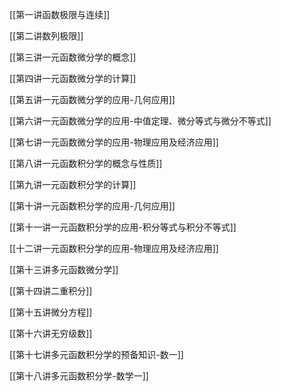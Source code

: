 
[[第一讲函数极限与连续]]

[[第二讲数列极限]]

[[第三讲一元函数微分学的概念]]

[[第四讲一元函数微分学的计算]]

[[第五讲一元函数微分学的应用-几何应用]]

[[第六讲一元函数微分学的应用-中值定理、微分等式与微分不等式]]

[[第七讲一元函数微分学的应用-物理应用及经济应用]]

[[第八讲一元函数积分学的概念与性质]]

[[第九讲一元函数积分学的计算]]

[[第十讲一元函数积分学的应用-几何应用]]

[[第十一讲一元函数积分学的应用-积分等式与积分不等式]]

[[十二讲一元函数积分学的应用-物理应用及经济应用]]

[[第十三讲多元函数微分学]]

[[第十四讲二重积分]]

[[第十五讲微分方程]]

[[第十六讲无穷级数]]

[[第十七讲多元函数积分学的预备知识-数一]]

[[第十八讲多元函数积分学-数学一]]